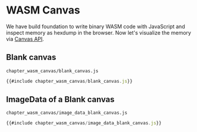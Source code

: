 # WASM Canvas

We have build foundation to write binary WASM code with JavaScript and inspect memory as hexdump in the browser. Now let's visualize the memory via [Canvas API](https://developer.mozilla.org/en-US/docs/Web/API/Canvas_API).

<script src="chapter_wasm_binary/hexdump.js"></script>
## Blank canvas

`chapter_wasm_canvas/blank_canvas.js`
```javascript
{{#include chapter_wasm_canvas/blank_canvas.js}}
```
<canvas id="blank_canvas"></canvas>
<script src="chapter_wasm_canvas/blank_canvas.js"></script>

## ImageData of a Blank canvas

`chapter_wasm_canvas/image_data_blank_canvas.js`
```javascript
{{#include chapter_wasm_canvas/image_data_blank_canvas.js}}
```
<canvas id="image_data_blank_canvas"></canvas>
<pre id="image_data_blank_canvas_data"></pre>
<script src="chapter_wasm_canvas/image_data_blank_canvas.js"></script>